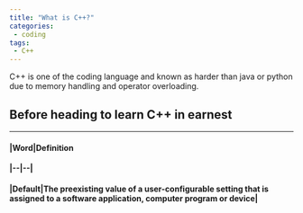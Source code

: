 ```yaml
---
title: "What is C++?"
categories:
 - coding
tags:
 - C++
---
```


C++ is one of the coding language and known as harder than java or python due to memory handling and operator overloading.   

## Before heading to learn C++ in earnest
---
#### |Word|Definition
#### |--|--|
#### |Default|The preexisting value of a user-configurable setting that is assigned to a software application, computer program or device| 

